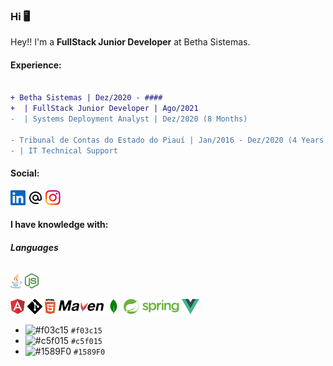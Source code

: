 ### Hi 🖥️

<!--Resume-->

Hey!! I'm a **FullStack Junior Developer** at Betha Sistemas.


#### Experience:
```diff

+ Betha Sistemas | Dez/2020 - ####
+  | FullStack Junior Developer | Ago/2021
-  | Systems Deployment Analyst | Dez/2020 (8 Months)

- Tribunal de Contas do Estado do Piauí | Jan/2016 - Dez/2020 (4 Years 11 Months)
- | IT Technical Support

```


#### Social:
<a href="https://www.linkedin.com/in/shander-andrade-335282195/" target="_blank"><img src=".\svgs\linkedin.svg" alt=""></a>
<a href="mailto:s.hander8910@hotmail.com" target="_blank"><img src=".\svgs\email.svg" alt=""></a>
<a href="https://www.instagram.com/shander_bonorino" target="_blank"><img src=".\svgs\instagram.svg" alt=""></a>

<!--Knowledge-->
#### I have knowledge with:

###### **Languages**
<a><img src=".\svgs\java.svg" alt=""></a>
<a><img src=".\svgs\node.svg" alt=""></a>

<a><img src=".\svgs\angularJS.svg" alt=""></a>
<a><img src=".\svgs\git.svg" alt=""></a>
<a><img src=".\svgs\html.svg" alt=""></a>
<a><img src=".\svgs\maven.svg" alt=""></a>
<a><img src=".\svgs\mongodb.svg" alt=""></a>
<a><img src=".\svgs\spring.svg" alt=""></a>
<a><img src=".\svgs\vue.svg" alt=""></a>

- ![#f03c15](https://via.placeholder.com/15/f03c15/000000?text=+) `#f03c15`
- ![#c5f015](https://via.placeholder.com/15/c5f015/000000?text=+) `#c5f015`
- ![#1589F0](https://via.placeholder.com/15/1589F0/000000?text=+) `#1589F0`




<!--Contact-->





<!--Languages Usage-->
<img src="https://github-readme-stats.vercel.app/api/top-langs/?username=ShanderB&layout=compact" alt="">












